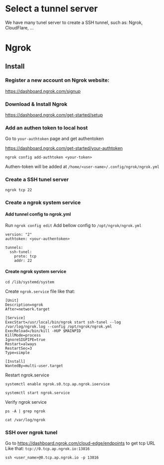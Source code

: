 # Select a tunnel server
We have many tunel server to create a SSH tunnel, such as: Ngrok, CloudFlare, ...

# Ngrok
## Install
### Register a new account on Ngrok website:
https://dashboard.ngrok.com/signup

### Download & Install Ngrok
https://dashboard.ngrok.com/get-started/setup

### Add an authen token to local host
Go to `your-authtoken` page and get authentoken 

https://dashboard.ngrok.com/get-started/your-authtoken

`ngrok config add-authtoken <your-token>`

Authen-token will be added at `/home/<user-name>/.config/ngrok/ngrok.yml`
### Create a SSH tunel server
`ngrok tcp 22`

### Create a ngrok system service
#### Add tunnel config to ngrok.yml

Run `ngrok config edit`
Add bellow config to `/opt/ngrok/ngrok.yml`

```
version: "2"
authtoken: <your-authentoken>

tunnels:
  ssh-tunel:
    proto: tcp
    addr: 22
```

#### Create ngrok system service 
`cd /lib/systemd/system`

Create `ngrok.service` file like that:
```
[Unit]
Description=ngrok
After=network.target

[Service]
ExecStart=/usr/local/bin/ngrok start ssh-tunel --log /var/log/ngrok.log --config /opt/ngrok/ngrok.yml 
ExecReload=/bin/kill -HUP $MAINPID
KillMode=process
IgnoreSIGPIPE=true
Restart=always
RestartSec=3
Type=simple

[Install]
WantedBy=multi-user.target
```

Restart ngrok.service

`systemctl enable ngrok.s0.tcp.ap.ngrok.ioervice`

`systemctl start ngrok.service`

Verify ngrok service

`ps -A | grep ngrok`

`cat /var/log/ngrok`

### SSH over ngrok tunel
Go to https://dashboard.ngrok.com/cloud-edge/endpoints to get tcp URL
Like that: `tcp://0.tcp.ap.ngrok.io:13816`

`ssh <user_name>@0.tcp.ap.ngrok.io -p 13816`
